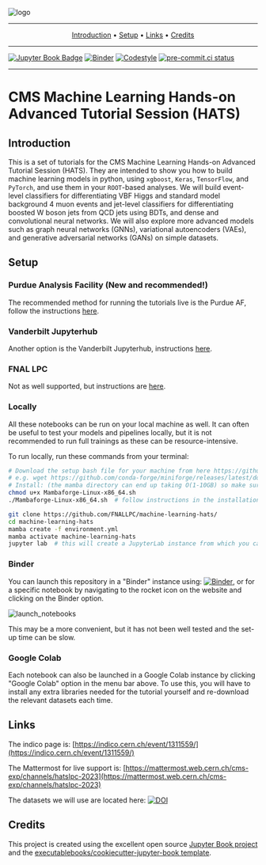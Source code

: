 ![logo](logo.png)

______________________________________________________________________

<p align="center">
  <a href="#introduction">Introduction</a> •
  <a href="#setup">Setup</a> •
  <a href="#links">Links</a> •
  <a href="#credits">Credits</a>
</p>

______________________________________________________________________

[![Jupyter Book Badge](https://jupyterbook.org/badge.svg)](https://FNALLPC.github.io/machine-learning-hats)
[![Binder](https://mybinder.org/badge_logo.svg)](https://mybinder.org/v2/gh/FNALLPC/machine-learning-hats/HEAD)
[![Codestyle](https://img.shields.io/badge/code%20style-black-000000.svg)](https://github.com/psf/black)
[![pre-commit.ci status](https://results.pre-commit.ci/badge/github/FNALLPC/machine-learning-hats/master.svg)](https://results.pre-commit.ci/latest/github/FNALLPC/machine-learning-hats/master)

______________________________________________________________________


# CMS Machine Learning Hands-on Advanced Tutorial Session (HATS)


## Introduction

This is a set of tutorials for the CMS Machine Learning Hands-on Advanced Tutorial Session (HATS). 
They are intended to show you how to build machine learning models in python, using `xgboost`, `Keras`, `TensorFlow`, and `PyTorch`, and use them in your `ROOT`-based analyses. 
 We will build event-level classifiers for differentiating VBF Higgs and standard model background 4 muon events and jet-level classifiers for differentiating boosted W boson jets from QCD jets using BDTs, and dense and convolutional neural networks.
We will also explore more advanced models such as graph neural networks (GNNs), variational autoencoders (VAEs), and generative adversarial networks (GANs) on simple datasets.

## Setup

### Purdue Analysis Facility (New and recommended!)

The recommended method for running the tutorials live is the Purdue AF, follow the instructions [here](https://fnallpc.github.io/machine-learning-hats/setup/purdue/purdue.html).

### Vanderbilt Jupyterhub

Another option is the Vanderbilt Jupyterhub, instructions [here](https://fnallpc.github.io/machine-learning-hats/setup/vanderbilt-jupyterhub/vanderbilt.html).

### FNAL LPC

Not as well supported, but instructions are [here](https://fnallpc.github.io/machine-learning-hats/setup/lpc.html).

### Locally

All these notebooks can be run on your local machine as well. 
It can often be useful to test your models and pipelines locally, but it is not recommended to run full trainings as these can be resource-intensive.

To run locally, run these commands from your terminal:

```bash
# Download the setup bash file for your machine from here https://github.com/conda-forge/miniforge#mambaforge
# e.g. wget https://github.com/conda-forge/miniforge/releases/latest/download/Mambaforge-Linux-x86_64.sh
# Install: (the mamba directory can end up taking O(1-10GB) so make sure the directory you're using allows that quota)
chmod u+x Mambaforge-Linux-x86_64.sh
./Mambaforge-Linux-x86_64.sh  # follow instructions in the installation

git clone https://github.com/FNALLPC/machine-learning-hats/
cd machine-learning-hats
mamba create -f environment.yml
mamba activate machine-learning-hats
jupyter lab  # this will create a JupyterLab instance from which you can run all the notebooks.
```

### Binder

You can launch this repository in a "Binder" instance using: [![Binder](https://mybinder.org/badge_logo.svg)](https://mybinder.org/v2/gh/FNALLPC/machine-learning-hats/HEAD),
or for a specific notebook by navigating to the rocket icon on the website and clicking on the Binder option.

![launch_notebooks](figures/launch_notebooks.png)

This may be a more convenient, but it has not been well tested and the set-up time can be slow.


### Google Colab

Each notebook can also be launched in a Google Colab instance by clicking "Google Colab" option in the menu bar above. 
To use this, you will have to install any extra libraries needed for the tutorial yourself and re-download the relevant datasets each time.


## Links

The indico page is: [https://indico.cern.ch/event/1311559/](https://indico.cern.ch/event/1311559/)

The Mattermost for live support is: [https://mattermost.web.cern.ch/cms-exp/channels/hatslpc-2023](https://mattermost.web.cern.ch/cms-exp/channels/hatslpc-2023)

The datasets we will use are located here: [![DOI](https://zenodo.org/badge/DOI/10.5281/zenodo.3901869.svg)](https://doi.org/10.5281/zenodo.3901869)


## Credits

This project is created using the excellent open source [Jupyter Book project](https://jupyterbook.org/) and the [executablebooks/cookiecutter-jupyter-book template](https://github.com/executablebooks/cookiecutter-jupyter-book).

